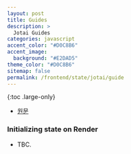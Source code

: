 ```yaml
---
layout: post
title: Guides
description: >
  Jotai Guides
categories: javascript
accent_color: "#D0C8B6"
accent_image:
  background: "#E2DAD5"
theme_color: "#D0C8B6"
sitemap: false
permalink: /frontend/state/jotai/guide
---
```


{:toc .large-only}

- [원문](https://jotai.org/docs/guides/initialize-atom-on-render)

### Initializing state on Render

- TBC.
